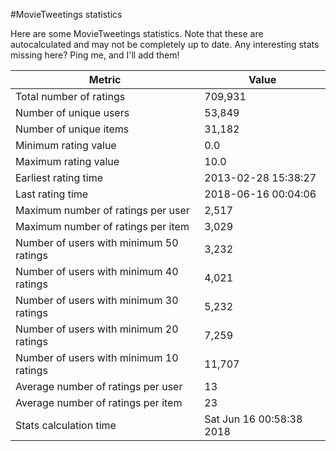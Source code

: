 #MovieTweetings statistics

Here are some MovieTweetings statistics. Note that these are autocalculated and may not be completely up to date. Any interesting stats missing here? Ping me, and I'll add them!

Metric | Value
--- | ---
Total number of ratings                 | 709,931
Number of unique users                  | 53,849
Number of unique items                  | 31,182
Minimum rating value                    | 0.0
Maximum rating value                    | 10.0
Earliest rating time                    | 2013-02-28 15:38:27
Last rating time                        | 2018-06-16 00:04:06
Maximum number of ratings per user      | 2,517
Maximum number of ratings per item      | 3,029
Number of users with minimum 50 ratings | 3,232
Number of users with minimum 40 ratings | 4,021
Number of users with minimum 30 ratings | 5,232
Number of users with minimum 20 ratings | 7,259
Number of users with minimum 10 ratings | 11,707
Average number of ratings per user      | 13
Average number of ratings per item      | 23
Stats calculation time                  | Sat Jun 16 00:58:38 2018

